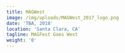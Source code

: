```yaml
---
title: MAGWest
image: /img/uploads/MAGWest_2017_logo.png
date: 'TBA, 2018'
location: 'Santa Clara, CA'
tagline: MAGFest Goes West
weight: '0'
---
```


